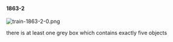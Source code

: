 #### 1863-2
![train-1863-2-0.png](https://github.com/lil-lab/nlvr/raw/master/nlvr/train/images/61/train-1863-2-0.png "train-1863-2-0.png")

there is at least one grey box which contains exactly five objects